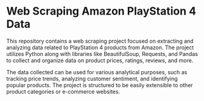 # Web Scraping Amazon PlayStation 4 Data
This repository contains a web scraping project focused on extracting and analyzing data related to PlayStation 4 products from Amazon. The project utilizes Python along with libraries like BeautifulSoup, Requests, and Pandas to collect and organize data on product prices, ratings, reviews, and more.

The data collected can be used for various analytical purposes, such as tracking price trends, analyzing customer sentiment, and identifying popular products. The project is structured to be easily extensible to other product categories or e-commerce websites.
